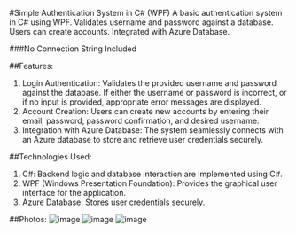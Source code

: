 #Simple Authentication System in C# (WPF)
A basic authentication system in C# using WPF. Validates username and password against a database. Users can create accounts. Integrated with Azure Database.

###No Connection String Included

##Features:
1. Login Authentication: Validates the provided username and password against the database. If either the username or password is incorrect, or if no input is provided, appropriate error messages are displayed.
2. Account Creation: Users can create new accounts by entering their email, password, password confirmation, and desired username.
3. Integration with Azure Database: The system seamlessly connects with an Azure database to store and retrieve user credentials securely.

##Technologies Used:

1. C#: Backend logic and database interaction are implemented using C#.
2. WPF (Windows Presentation Foundation): Provides the graphical user interface for the application.
3. Azure Database: Stores user credentials securely.

##Photos: 
![image](https://github.com/Kusieqs/SecureAccessDB/assets/130232383/879a8278-125a-485d-a9e0-dc7647f00826)
![image](https://github.com/Kusieqs/SecureAccessDB/assets/130232383/3b175d8b-1dda-43ee-82f6-e6af9b1e567a)
![image](https://github.com/Kusieqs/SecureAccessDB/assets/130232383/9852febd-b809-4429-b2ef-16d3ce6f47f7)


